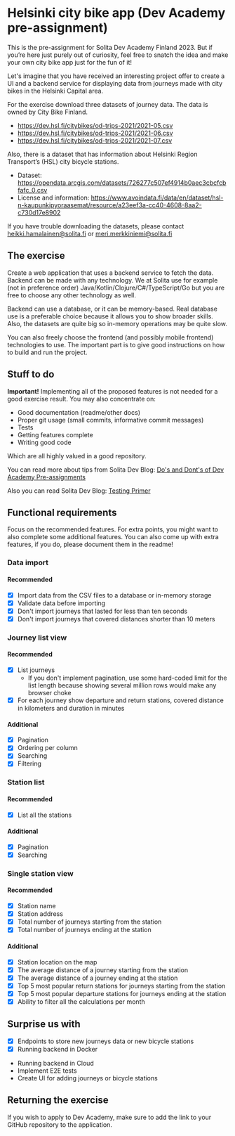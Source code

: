 # Helsinki city bike app (Dev Academy pre-assignment)

This is the pre-assignment for Solita Dev Academy Finland 2023. But if you’re here just purely out of curiosity, feel free to snatch the idea and make your own city bike app just for the fun of it!

Let's imagine that you have received an interesting project offer to create a UI and a backend service for displaying data from journeys made with city bikes in the Helsinki Capital area.

For the exercise download three datasets of journey data. The data is owned by City Bike Finland.

* <https://dev.hsl.fi/citybikes/od-trips-2021/2021-05.csv>
* <https://dev.hsl.fi/citybikes/od-trips-2021/2021-06.csv>
* <https://dev.hsl.fi/citybikes/od-trips-2021/2021-07.csv>

Also, there is a dataset that has information about Helsinki Region Transport’s (HSL) city bicycle stations.

* Dataset: <https://opendata.arcgis.com/datasets/726277c507ef4914b0aec3cbcfcbfafc_0.csv>
* License and information: <https://www.avoindata.fi/data/en/dataset/hsl-n-kaupunkipyoraasemat/resource/a23eef3a-cc40-4608-8aa2-c730d17e8902>

If you have trouble downloading the datasets, please contact heikki.hamalainen@solita.fi or meri.merkkiniemi@solita.fi 

## The exercise

Create a web application that uses a backend service to fetch the data.
Backend can be made with any technology. We at Solita use for example (not in preference order) Java/Kotlin/Clojure/C#/TypeScript/Go but you are free to choose any other technology as well.

Backend can use a database, or it can be memory-based. Real database use is a preferable choice because it allows you to show broader skills. Also, the datasets are quite big so in-memory operations may be quite slow.

You can also freely choose the frontend (and possibly mobile frontend) technologies to use. The important part is to give good instructions on how to build and run the project.

## Stuff to do

**Important!** Implementing all of the proposed features is not needed for a good exercise result. You may also concentrate on:

* Good documentation (readme/other docs)
* Proper git usage (small commits, informative commit messages)
* Tests
* Getting features complete
* Writing good code

Which are all highly valued in a good repository.

You can read more about tips from Solita Dev Blog: [Do's and Dont's of Dev Academy Pre-assignments](https://dev.solita.fi/2021/11/04/how-to-pre-assignments.html)

Also you can read Solita Dev Blog: [Testing Primer](https://dev.solita.fi/2022/11/01/testing-primer-dev-academy.html)

## Functional requirements

Focus on the recommended features. For extra points, you might want to also complete some additional features. You can also come up with extra features, if you do, please document them in the readme!

### Data import

#### Recommended

* [x] Import data from the CSV files to a database or in-memory storage
* [x] Validate data before importing
* [x] Don't import journeys that lasted for less than ten seconds
* [x] Don't import journeys that covered distances shorter than 10 meters

### Journey list view

#### Recommended

* [x] List journeys
  * If you don't implement pagination, use some hard-coded limit for the list length because showing several million rows would make any browser choke
* [x] For each journey show departure and return stations, covered distance in kilometers and duration in minutes

#### Additional

* [x] Pagination
* [x] Ordering per column
* [x] Searching
* [x] Filtering

### Station list

#### Recommended

* [x] List all the stations

#### Additional

* [x] Pagination
* [x] Searching

### Single station view

#### Recommended

* [x] Station name
* [x] Station address
* [x] Total number of journeys starting from the station
* [x] Total number of journeys ending at the station

#### Additional
* [x] Station location on the map
* [x] The average distance of a journey starting from the station
* [x] The average distance of a journey ending at the station
* [x] Top 5 most popular return stations for journeys starting from the station
* [x] Top 5 most popular departure stations for journeys ending at the station
* [x] Ability to filter all the calculations per month

## Surprise us with

* [x] Endpoints to store new journeys data or new bicycle stations
* [x] Running backend in Docker
* Running backend in Cloud
* Implement E2E tests
* Create UI for adding journeys or bicycle stations

## Returning the exercise

If you wish to apply to Dev Academy, make sure to add the link to your GitHub repository to the application.
